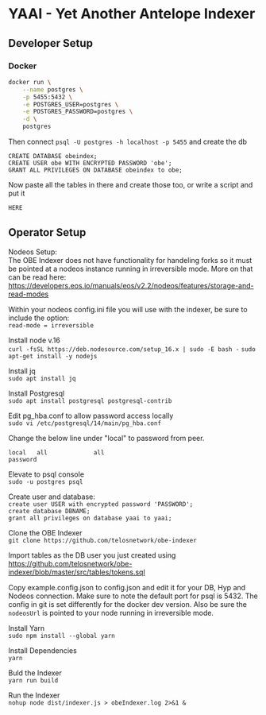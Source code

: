 # YAAI - Yet Another Antelope Indexer

## Developer Setup

### Docker

```bash
docker run \
    --name postgres \
    -p 5455:5432 \
    -e POSTGRES_USER=postgres \
    -e POSTGRES_PASSWORD=postgres \
    -d \
    postgres
```

Then connect `psql -U postgres -h localhost -p 5455` and create the db

```postgresql
CREATE DATABASE obeindex;
CREATE USER obe WITH ENCRYPTED PASSWORD 'obe';
GRANT ALL PRIVILEGES ON DATABASE obeindex to obe;
```

Now paste all the tables in there and create those too, or write a script and put it

```bash
HERE
```

## Operator Setup

Nodeos Setup:  
The OBE Indexer does not have functionality for handeling forks so it must be pointed at a nodeos instance running in irreversible mode. More on that can be read here: https://developers.eos.io/manuals/eos/v2.2/nodeos/features/storage-and-read-modes

Within your nodeos config.ini file you will use with the indexer, be sure to include the option:  
```read-mode = irreversible```

Install node v.16  
```curl -fsSL https://deb.nodesource.com/setup_16.x | sudo -E bash -```
```sudo apt-get install -y nodejs```

Install jq  
```sudo apt install jq```

Install Postgresql  
```sudo apt install postgresql postgresql-contrib```

Edit pg_hba.conf to allow password access locally  
```sudo vi /etc/postgresql/14/main/pg_hba.conf```

Change the below line under "local" to password from peer.  
```# "local" is for Unix domain socket connections only
local   all             all                                     password
```

Elevate to psql console  
```sudo -u postgres psql```

Create user and database:  
```create user USER with encrypted password 'PASSWORD';```  
```create database DBNAME;```  
```grant all privileges on database yaai to yaai;```  

Clone the OBE Indexer  
```git clone https://github.com/telosnetwork/obe-indexer```

Import tables as the DB user you just created using https://github.com/telosnetwork/obe-indexer/blob/master/src/tables/tokens.sql

Copy example.config.json to config.json and edit it for your DB, Hyp and Nodeos connection. Make sure to note the default port for psql is 5432. The config in git is set differently for the docker dev version. Also be sure the `nodeosUrl` is pointed to your node running in irreversible mode.

Install Yarn  
```sudo npm install --global yarn```

Install Dependencies  
```yarn ```

Buld the Indexer  
```yarn run build```

Run the Indexer  
```nohup node dist/indexer.js > obeIndexer.log 2>&1 &```



